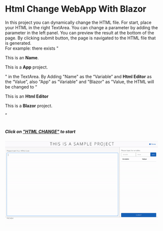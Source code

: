 # Html Change WebApp With Blazor
<div>
            <div>
                In this project you can dynamically change the HTML file. For start, place your HTML in the right TextArea. You can change a parameter by adding the parameter in the left panel. You can preview the result at the bottom of the page. By clicking submit button, the page is navigated to the HTML file that is generated.
            </div>
            <div>
                For example: there exists "<p>This is an <b>Name</b>.</p> <p>This is a <strong>App</strong> project. </p>" in the TextArea. By Adding "Name" as the “Variable” and <b>Html Editor</b> as the “Value”, also "App" as "Variable" and "Blazor" as "Value, the HTML will be changed to “<p>This is an <b>Html Editor</b></p><p>This is a <strong>Blazor</strong> project. </p>”
            </div>
</div>
            <br />
            <div>
                <h5>Click on <a href="https://rexsampleproject.azurewebsites.net">"HTML CHANGE"</a> to start </h5>

            
<img src="/REX.gif" alt="">
